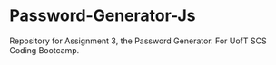 # Password-Generator-Js
Repository for Assignment 3, the Password Generator. For UofT SCS Coding Bootcamp.
